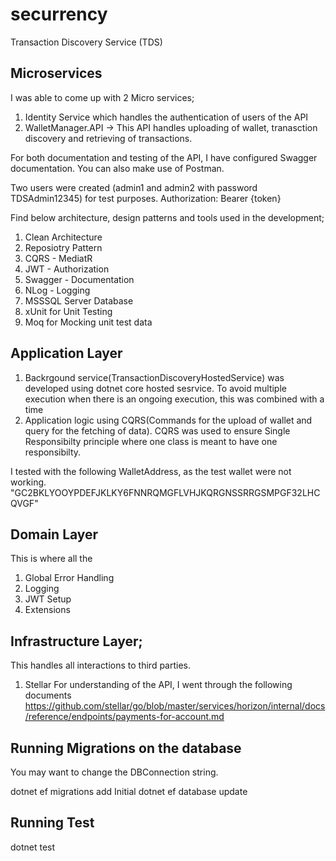 # securrency
Transaction Discovery Service (TDS)




Microservices
-----------------------------------------------
I was able to come up with 2 Micro services;

1. Identity Service which handles the authentication of users of the API
2.  WalletManager.API -> This API handles uploading of wallet, tranasction discovery and retrieving of transactions.

For both documentation and testing of the API, I have configured Swagger documentation. You can also make use of Postman.

Two users were created (admin1 and admin2 with password TDSAdmin12345) for test purposes.
Authorization: Bearer {token}



Find below architecture, design patterns and tools used in the development;
 
1. Clean Architecture
2. Reposiotry Pattern
3. CQRS - MediatR
4. JWT - Authorization
5. Swagger - Documentation
6. NLog - Logging
7. MSSSQL Server Database
8. xUnit for Unit Testing
9. Moq for Mocking unit test data




Application Layer
----------------------------------------
1. Backrgound service(TransactionDiscoveryHostedService) was developed using dotnet core hosted sesrvice. To avoid multiple execution when there is an ongoing execution, this was combined with a time 
2. Application logic using CQRS(Commands for the upload of wallet and query for the fetching of data). CQRS was used to ensure Single Responsibilty principle where one class is meant to have one responsibilty.

I tested with the following WalletAddress, as the test wallet were not working.
"GC2BKLYOOYPDEFJKLKY6FNNRQMGFLVHJKQRGNSSRRGSMPGF32LHCQVGF"

Domain Layer
--------------------------------------------
This is where all the 
1. Global Error Handling
2. Logging
3. JWT Setup
4. Extensions





Infrastructure Layer;
-----------------------------------------------
This handles all interactions to third parties.
1. Stellar
For understanding of the API, I went through the following documents
https://github.com/stellar/go/blob/master/services/horizon/internal/docs/reference/endpoints/payments-for-account.md


Running Migrations on the database
--------------------------------------
You may want to change the DBConnection string.

dotnet ef migrations add Initial 
dotnet ef database update




Running Test
--------------------------------------
dotnet test 





